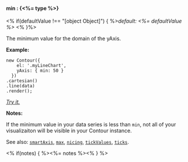 #### **min** : {<%= type %>}

<% if(defaultValue !== "[object Object]") { %>*default: <%= defaultValue %>* <% }%>

The minimum value for the domain of the yAxis.

**Example:**

    new Contour({
        el: '.myLineChart',
        yAxis: { min: 50 }
      })
    .cartesian()
    .line(data)
    .render();

*[Try it.](<%= jsFiddleLink %>)*

**Notes:**

If the minimum value in your data series is less than `min`, not all of your visualizaiton will be visible in your Contour instance.

See also: [`smartAxis`](#config_config.yAxis.smartAxis), [`max`](#config_config.yAxis.max), [`nicing`](#config_config.yAxis.nicing), [`tickValues`](#config_config.yAxis.tickValues), [`ticks`](#config_config.yAxis.ticks).

<% if(notes) { %><%= notes %><% } %>

